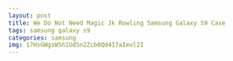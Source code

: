 ```yaml
---
layout: post
title: We Do Not Need Magic Jk Rowling Samsung Galaxy S9 Case
tags: samsung galaxy s9
categories: samsung
img: 17HsGWgsWSh1UdSn2Zcb0Qd4I7aImvl2I
---
```

